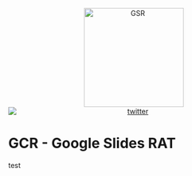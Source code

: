 <p align="center">
  <img alt="GSR" src="![GSR](https://github.com/MrSaighnal/GSR-Google-Slides-RAT/assets/47419260/24756d49-8510-45d6-ac8f-086809c8cf69)
" height="200" /><br />
<a href="https://twitter.com/mrsaighnal"><img src="https://img.shields.io/twitter/follow/mrsaighnal?style=social" alt="twitter" style="text-align:center;display:block;"></a>

</p>
<p align="left">

# GCR - Google Slides RAT
test
